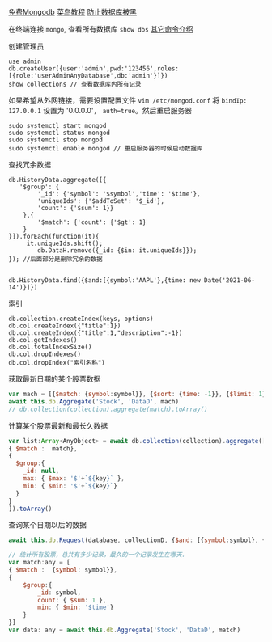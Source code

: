 [免费Mongodb](https://juejin.im/entry/5c9ce6556fb9a070f1259325) [菜鸟教程](https://www.runoob.com/mongodb/mongodb-tutorial.html) [防止数据库被黑](https://zhuanlan.zhihu.com/p/37837627)

在终端连接 `mongo`, 查看所有数据库 `show dbs`   [其它命令介绍](https://docs.mongodb.com/v3.6/tutorial/install-mongodb-on-ubuntu/)  

创建管理员

```shell
use admin
db.createUser({user:'admin',pwd:'123456',roles:[{role:'userAdminAnyDatabase',db:'admin'}]})
show collections // 查看数据库内所有记录
```

如果希望从外网链接，需要设置配置文件 `vim /etc/mongod.conf` 将 `bindIp: 127.0.0.1`  设置为 '0.0.0.0'， `auth=true`。然后重启服务器

```
sudo systemctl start mongod
sudo systemctl status mongod
sudo systemctl stop mongod
sudo systemctl enable mongod // 重启服务器的时候启动数据库
```

查找冗余数据

```
db.HistoryData.aggregate([{
   '$group': {
        '_id': {'symbol': '$symbol','time': '$time'},
        'uniqueIds': {'$addToSet': '$_id'},
        'count': {'$sum': 1}}
    },{
        '$match': {'count': {'$gt': 1}
    }
}]).forEach(function(it){
     it.uniqueIds.shift();
        db.DataH.remove({_id: {$in: it.uniqueIds}});
}); //后面部分是删除冗余的数据
```

```

db.HistoryData.find({$and:[{symbol:'AAPL'},{time: new Date('2021-06-14')}]})
```

索引

```
db.collection.createIndex(keys, options)
db.col.createIndex({"title":1})
db.col.createIndex({"title":1,"description":-1})
db.col.getIndexes()
db.col.totalIndexSize()
db.col.dropIndexes()
db.col.dropIndex("索引名称")
```

获取最新日期的某个股票数据

```javascript
var mach = [{$match: {symbol:symbol}}, {$sort: {time: -1}}, {$limit: 1}]
await this.db.Aggregate('Stock', 'DataD', mach)
// db.collection(collection).aggregate(match).toArray()
```

计算某个股票最新和最长久数据

```javascript
var list:Array<AnyObject> = await db.collection(collection).aggregate([
{ $match :  match},
{
  $group:{
    _id: null,
    max: { $max: '$'+`${key}` },
    min: { $min: '$'+`${key}`}
  }
}
]).toArray()
```

查询某个日期以后的数据

```javascript
await this.db.Request(database, collectionD, {$and: [{symbol:symbol}, {time: {$gte: maxOfAll.max}}]})
```

```javascript
// 统计所有股票，总共有多少记录，最久的一个记录发生在哪天.
var match:any = [
{ $match :  {symbol: symbol}},
{
	$group:{
		_id: symbol,
		count: { $sum: 1 },
		min: { $min: '$time'}
	}
}]
var data: any = await this.db.Aggregate('Stock', 'DataD', match)
```

